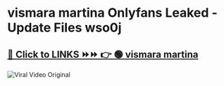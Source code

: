 
 # vismara martina Onlyfans Leaked - Update Files wso0j

## <h2><a href="https://clipsfans.com/vismara_martina&ref=git">🔗 Click to LINKS ⏩⏩ 👉 🟢 vismara martina </a></h2>

<a href="https://clipsfans.com/vismara_martina&ref=git" rel="nofollow" data-target="animated-image.originalLink"><img src="https://i.ibb.co.com/xMMVF88/686577567.gif" alt="Viral Video Original" style="max-width: 100%; display: inline-block;" data-target="animated-image.originalImage"></a>

